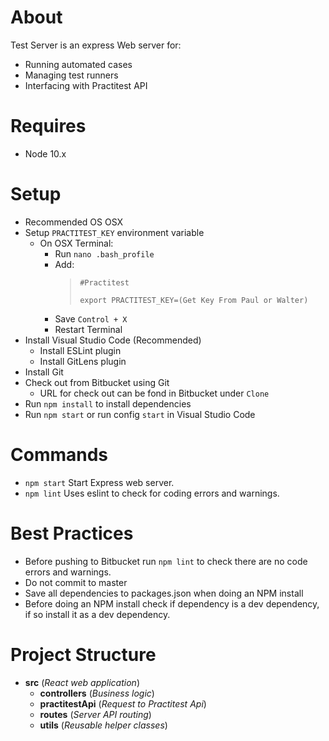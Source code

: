 # About
Test Server is an express Web server for:
* Running automated cases
* Managing test runners
* Interfacing with Practitest API

# Requires  
* Node 10.x

# Setup 
* Recommended OS OSX
* Setup `PRACTITEST_KEY` environment variable 
    * On OSX Terminal:
        * Run `nano .bash_profile` 
        * Add: 
            > `#Practitest`
            >
            > `export PRACTITEST_KEY=(Get Key From Paul or Walter)`
        * Save `Control + X`
        * Restart Terminal
* Install Visual Studio Code (Recommended)
    * Install ESLint plugin 
    * Install GitLens plugin
* Install Git
* Check out from Bitbucket using Git 
    * URL for check out can be fond in Bitbucket under `Clone` 
* Run `npm install` to install dependencies
* Run `npm start` or run config `start` in Visual Studio Code


# Commands 
* `npm start` Start Express web server.  
* `npm lint` Uses eslint to check for coding errors and warnings. 

# Best Practices
* Before pushing to Bitbucket run `npm lint` to check there are no code errors and warnings. 
* Do not commit to master
* Save all dependencies to packages.json when doing an NPM install
* Before doing an NPM install check if dependency is a dev dependency, if so install it as a dev dependency. 

# Project Structure  

* **src** (*React web application*)
    * **controllers** (*Business logic*)
    * **practitestApi** (*Request to Practitest Api*)
    * **routes** (*Server API routing*)
    * **utils** (*Reusable helper classes*)


